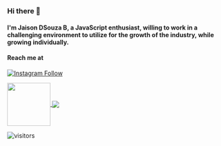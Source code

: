 ### Hi there 👋
#### I'm Jaison DSouza B, a JavaScript enthusiast, willing to work in a challenging environment to utilize for the growth of the industry, while growing individually.

#### Reach me at
[![Instagram Follow](https://img.shields.io/badge/Instagram-E4405F?style=for-the-badge&logo=instagram&logoColor=white)](https://instagram.com/_.jaixon._)

<!-- This is data/stats -->
<!-- <img height="200em" src="https://github-readme-stats.vercel.app/api?username=jaison10&show_icons=true&&theme=dark&show_border=true&&count_private=true&include_all_commits=true" /> -->

<!-- [![My Stats](https://github-readme-stats.vercel.app/api?username=jaison10&theme=dark&&show_icons=true&&count_private=true&include_all_commits=true&langs_count=5)]()
[![Languages](https://github-readme-stats.vercel.app/api/top-langs/?username=jaison10&theme=dark&show_icons=true&&show_border=true&&count_private=true&&include_all_commits=true)]()
[![willianrod's wakatime stats](https://github-readme-stats.vercel.app/api/wakatime?username=jaison10)](https://github.com/jaison10/github-readme-stats) -->
<!-- &hide=css, &langs_count, &layout=compact -->

<a href="https://github.com/jaison10/github-readme-stats">
  <img align="center" height="100em" src="https://github-readme-stats.vercel.app/api?username=jaison10&theme=dark&&show_icons=true&&count_private=true&include_all_commits=true&card_width=70" />
</a>
<a href="https://github.com/jaison10/convoychat">
  <img align="center" src="https://github-readme-stats.vercel.app/api/top-langs/?username=jaison10&theme=dark&show_icons=true&&show_border=true&&count_private=true&&include_all_commits=true&layout=compact" />
</a>


<!--START_SECTION:waka-->
<!--END_SECTION:waka-->


![visitors](https://visitor-badge.glitch.me/badge?page_id=jaison10.visitor-badge)

<!-- **jaison10/jaison10** is a ✨ _special_ ✨ repository because its `README.md` (this file) appears on your GitHub profile.

Here are some ideas to get you started:

- 🔭 I’m currently working on ...
- 🌱 I’m currently learning ...
- 👯 I’m looking to collaborate on ...
- 🤔 I’m looking for help with ...
- 💬 Ask me about ...
- 📫 How to reach me: ...
- 😄 Pronouns: ...
- ⚡ Fun fact: ...
 -->
